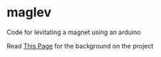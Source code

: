 # maglev
Code for levitating a magnet using an arduino

Read [This Page](https://danielabrahamgit.github.io/Projects/Maglev) for the background on the project
